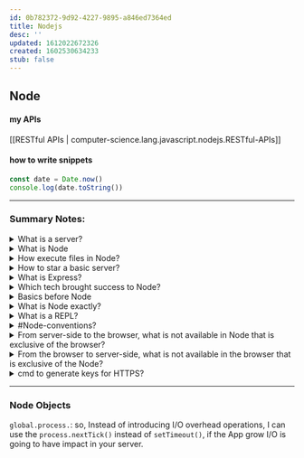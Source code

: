 ```yaml
---
id: 0b782372-9d92-4227-9895-a846ed7364ed
title: Nodejs
desc: ''
updated: 1612022672326
created: 1602530634233
stub: false
---
```


## Node


#### my APIs
 [[RESTful APIs | computer-science.lang.javascript.nodejs.RESTful-APIs]]

#### how to write snippets

```javascript {cmd="node"}
const date = Date.now()
console.log(date.toString())
```
---

### Summary Notes:

<details><summary>
What is a server?
</summary>
A Computer that we're talking to in order to send and receive data.
In fact one App request data to a server that send back a response.
- communication
- Server is a trust environment
- JS server-side is NodeJS
</details>

<details><summary>
What is Node
</summary>

Node is a runtime environment, 
can do computerish things while JS can only do Browser things.
</details>

<details><summary>
How execute files in Node?
</summary>
ex. file name app.js
Terminal -> > Node app
</details>

<details><summary>
How to star a basic server?
</summary>

```javascript
let http = require("http");
let ourApp = http.createServer((req, res) => {
  // console.log(req.url);
  if (req.url == "/") {
    res.end("Hello, welcome to our website");
  }
  if (req.url == "/about") {
    res.end("Thanks for visiting us");
  }
  res.end("page not available, sorry.");
});
ourApp.listen(3000);

// Terminal command: Node test
```
</details>


<details><summary>
What is Express?
</summary>
Fast, unopinionated, minimalist web framework for Node.js
</details>

<details><summary>
Which tech brought success to Node?
</summary>
NPM, MongoDB, RESTful API and JSON, ExpressJS.
</details>

<details><summary>
Basics before Node
</summary>

#Interpreters -> execute directly source code (basically they read and compile); an example is #v8 Chrome JS engine.
#Compilers -> from source they create an executable file (a file a computer can execute)
#transpilers -> one source code into another source code (CoffeeScript into JS, Less in CSS)
Modern day computer understand 1010001011...( #low-level ) you normally write #high-level code / language
</details>

<details><summary>
What is Node exactly?
</summary>

web browser App take the #source-code to ->  #v8 ... -> execute.
Node is a #server-side javascript #runtime-environment.
Is built on top of #v8 Chrome JS engine.
#v8 can be called as well a JavaScript #interpreter
It's a #C++ application that now run 2 Apps:
- Script processor: in Terminal use cmd: > Node fileName
- REPL (start after you typed Node as a cmd)
It's #non-blocking-IO (tasks keeping to be added to the task list) and has a #single-threated (one task at the time) but at the same time, ==it can schedule thing for later and can keep prioritising tasks as they get added==
When you run a Node App you just specified and 'entry file'.

- you use Node specifying the file required:
```javascript
 // where I need the file
var lib = require('./lib')
 // to export the file
module.exports = whatever
```
</details>

<details><summary>
What is a REPL?
</summary>
Read Eval Print Loop (infinite repeated task)

`fs.(after the dot, press tab to see suggestions)`
</details>

<details><summary>
 #Node-conventions?
</summary>

- package.json:
  * it contain project basic info
  * dependencies (external code that I want to leverage on my app)
- package-lock.json: the exact version used to create the App is 'locked' so, future updates cannot break my App
- .npmrc: contain a token that let you to do things but only for you, not an anonymous user
- common testing files contain:
  * travis.yml
  * jshintrc
- #VCS normally as a:
  * .git file
  * .gitignore
- readme.md: normally in the root directory
- code comments rules (above code):
  * @Param
  * @TODO
  * @Author
  * @Date
  (or just use GIT that better comment who's doing what etc. )
- environments and configuration:
  * start App with: NODE_ENV=myEnvironmentName node index.js
  in a congif.js file
  * and used a switch as: process.env.NODE_ENV
- Start your app with every configuration variable you're going to need for that environment:
DBpassword=myDBpassword apiToken=mySecretToken
port=thePortlShouldRunOn foo=bar node index.js
- .env file ignore by source control
- style guide for Node: Airbnb and linters such as: jshint and jslint
- error handling:
  Functions should callback two parameters
  - An error (if any)
  - Data being returned (if any)
  - ErrBack (from Express convention):
  ```javascript
  exampleFunction(function(err,data){
  // Check the error
  // Do stuff with the data
  });
  ```
- avoid throwing Exceptions 'cause it kill the App since Node is single-threaded
- avoid use G lobals since create polluted namespaces
</details>

<details><summary>
From server-side to the browser, what is not available in Node that is exclusive of the browser?
</summary>

| &nbsp; | &nbsp; |
|--|--|
window.open | document
window.location | document.body
window.navigator | onchange
window.origin | onclick
window.focus | onblur
window.blur | oncopy
window.scroll | oncut
window.alert | onscroll
window.localstorage | onmouseenter
window.onload | onmouseleave
</details>

<details><summary>
From the browser to server-side, what is not available in the browser that is exclusive of the Node?
</summary>
Interact with the Filesystem, with the OS etc. and there's no way End users can see your code.
</details>

<details><summary>
cmd to generate keys for HTTPS?
</summary>

## Keygen cmd:
->
openssl req -newkey rsa:2048 -new -nodes -x509 -days 3650 -keyout key.pem -out cert.pem
</details>

---

### Node Objects

`global.process.`: so, Instead of introducing I/O overhead operations, I can use  the `process.nextTick()` instead of `setTimeout()`, if the App grow I/O is going to have impact in your server.